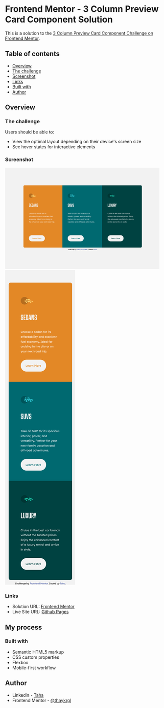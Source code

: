 # Frontend Mentor - 3 Column Preview Card Component Solution

This is a solution to the [3 Column Preview Card Component Challenge on Frontend Mentor](https://www.frontendmentor.io/challenges/3column-preview-card-component-pH92eAR2-).

## Table of contents

- [Overview](#overview)
- [The challenge](#the-challenge)
- [Screenshot](#screenshot)
- [Links](#links)
- [Built with](#built-with)
- [Author](#author)

## Overview

### The challenge

Users should be able to:

- View the optimal layout depending on their device's screen size
- See hover states for interactive elements

### Screenshot

<img src="./img/3-column-preview-card-component-desktop.png" alt="pcc-desktop">
<img src="./img/3-column-preview-card-component-mobile.png" alt="pcc-mobile">

### Links

- Solution URL: [Frontend Mentor](https://www.frontendmentor.io/profile/thaykrgl)
- Live Site URL: [Github Pages](https://thaykrgl.github.io/profile-card-component/)

## My process

### Built with

- Semantic HTML5 markup
- CSS custom properties
- Flexbox
- Mobile-first workflow

## Author

- Linkedin - [Taha](https://www.linkedin.com/in/taha-ayk%C4%B1ro%C4%9Flu-589715197/)
- Frontend Mentor - [@thaykrgl](https://www.frontendmentor.io/profile/thaykrgl)
